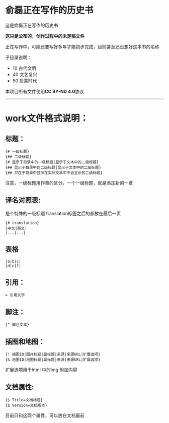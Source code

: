 
# 俞磊正在写作的历史书

这是俞磊正在写作的历史书

**这只是公布的，创作过程中的未定稿文件**

正在写作中，可能还要写好多年才能初步完成，目前甚至还没想好这本书的名称

子目录说明：

- 10  古代文明
- 40  文艺复兴
- 50  启蒙时代

本项目所有文件使用**CC BY-ND 4.0**协议

---

# work文件格式说明： 

## 标题： 

```
{# 一级标题} 
{## 二级标题} 
{# 显示于目录中的一极标题|显示于文本中的二级标题} 
{## 显示于目录中的二级标题|显示于文本中的二级标题} 
{## 只在于目录中显示在实际文本中不会显示的二级标题} 
```
注意，一级标题用作章的区分，一个一级标题，就是添加新的一章 

## 译名对照表: 
是个特殊的一级标题 translation标签之后的都放在最后一页 
```
{# translation} 
|中文|英文| 
|...|...| 
```
## 表格
```
|a|b|c|
|d|e|f|
```

## 引用：
```
> 引用文字 
```

## 脚注： 
```
{^ 脚注文本} 
```

## 插图和地图： 
```
{! 插图ID|图片标题|副标题|来源|来源URL|扩展选项} 
{& 地图ID|地图标题|副标题|来源|来源URL|扩展选项} 
```
扩展选项用于html 中的img 附加内容 

## 文档属性:
```
{$ Title=文档标题} 
{$ Version=文档版本} 
```
目前只和这两个属性，可以放在文档最前 
